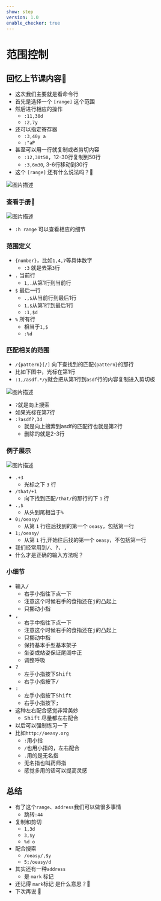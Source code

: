 ```yaml
---
show: step
version: 1.0
enable_checker: true
---
```


# 范围控制

## 回忆上节课内容🤔
- 这次我们主要就是看命令行
- 首先是选择一个 `[range]` 这个范围
- 然后进行相应的操作
	- `:11,30d`
 	- `:2,7y`
 - 还可以指定寄存器
 	- `:3,40y a`
 	- `:"aP`
- 甚至可以用一行就复制或者剪切内容
	- `:12,30t50`，12-30行复制到50行
	- `:3,6m30`, 3-6行移动到30行
- 这个 `[range]` 还有什么说法吗？🤔

![图片描述](https://doc.shiyanlou.com/courses/uid1190679-20210201-1612177902708)

### 查看手册📕

![图片描述](https://doc.shiyanlou.com/courses/uid1190679-20210201-1612182749347)

- `:h range` 可以查看相应的细节

### 范围定义

- `{number}`，比如`1,4,7`等具体数字
	- `:3` 就是去第`3`行
- `.` 当前行
	- `1,.`从第1行到当前行 
- `$` 最后一行
	- `.,$`从当前行到最后1行
	- `1,$`从第1行到最后1行
	- `:1,$d`
- `%` 所有行
	- 相当于`1,$`
	- `:%d`

### 匹配相关的范围

- `/{pattern}[/]` 向下查找到的匹配`{pattern}`的那行
- 比如下图中，光标在第1行
- `:1,/asdf.*/y`就会把从第1行到`asdf`行的内容复制进入剪切板

![图片描述](https://doc.shiyanlou.com/courses/uid1190679-20210201-1612183312502)

- `?`就是向上搜索
- 如果光标在第7行
- `:?asdf?,3d`
	- 就是向上搜索到asdf的匹配行也就是第2行
	- 删除的就是2-3行


### 例子展示

![图片描述](https://doc.shiyanlou.com/courses/uid1190679-20210201-1612183650459)

- `.+3` 
	- 光标之下 `3` 行
- `/that/+1`	
	- 向下找到匹配`/that/`的那行的下 `1` 行
- `.,$`	
	- 从头到尾相当于`%`
- `0;/oeasy/` 
	- 从第 `1` 行往后找到的第一个 `oeasy`，包括第一行
- `1;/oeasy/`	
	- 从第 `1` 行,开始往后找的第一个 `oeasy`，不包括第一行
- 我们经常用到<kbd>/</kbd>、<kbd>?</kbd>、<kbd>,</kbd>
- 什么才是正确的输入方法呢？

### 小细节
- 输入<kbd>/</kbd>
	- 右手小指往下点一下
	- 注意这个时候右手的食指还在<kbd>j</kbd>的凸起上
	- 只挪动小指
- <kbd>,</kbd>
	- 右手中指往下点一下
	- 注意这个时候右手的食指还在<kbd>j</kbd>的凸起上
	- 只挪动中指	
	- 保持基本手型基本架子
	- 坐姿或站姿保证尾闾中正
	- 调整呼吸
- <kbd>?</kbd>
	- 左手小指按下<kbd>Shift</kbd>
	- 右手小指按下<kbd>/</kbd>
- <kbd>:</kbd>
	- 左手小指按下<kbd>Shift</kbd>
	- 右手小指按下<kbd>;</kbd>
- 这种左右配合感觉非常美妙
	- <kbd>Shift</kbd> 尽量都左右配合
- 以后可以强制练习一下
- 比如`http://oeasy.org`
	- `:`用小指
	- `/`也用小指的，左右配合
	- `.`用的是无名指
	- 无名指也叫药师指
	- 感觉多用的话可以提高灵感

## 总结
- 有了这个`range`、`address`我们可以做很多事情
	- 跳转`:44`
- 复制和剪切
	- `1,3d`
	- `3,$y`
	- `%d o`
- 配合搜索
	- `/oeasy/,$y`
	- `5;/oeasy/d`
- 其实还有一种`address`
	- 是 `mark` 标记
- 还记得 `mark`标记 是什么意思？🤔
- 下次再说 👋






